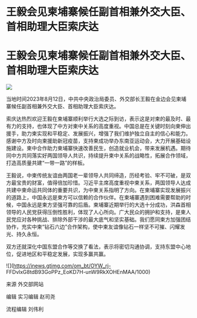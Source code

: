 # 王毅会见柬埔寨候任副首相兼外交大臣、首相助理大臣索庆达

# 王毅会见柬埔寨候任副首相兼外交大臣、首相助理大臣索庆达

![](https://inews.gtimg.com/om_bt/OY3RowFN7nf7bAebLJ7xiBc9lYbej3MPY1qtQAPwdLzqAAA/1000)

当地时间2023年8月12日，中共中央政治局委员、外交部长王毅在金边会见柬埔寨候任副首相兼外交大臣、首相助理大臣索庆达。

索庆达热烈欢迎王毅在柬埔寨顺利举行大选之际到访，表示这是对柬的最及时、最有力的支持，也体现了中方对柬中关系的高度重视。中国总是在关键时刻向柬伸出援手，助力柬实现和平稳定、发展振兴，增强了我们维护独立自主的信心和能力。感谢中方及时向柬援助新冠疫苗，支持柬成功举办东南亚运动会，大力开展基础设施建设。柬中合作助力柬埔寨快速改善民生，创造就业机会，带来发展机遇。期待同中方共同落实好两国领导人共识，持续提升柬中关系的战略性，拓展合作领域，打造高质量共建“一带一路”的样板。

王毅说，中柬传统友谊由两国老一辈领导人共同缔造，历经考验、牢不可破，是双方最宝贵的财富，值得倍加珍惜。习近平主席高度重视中柬关系，两国领导人达成共建中柬命运共同体的重要共识，为中柬关系指明了方向。在柬埔寨实现发展振兴的道路上，中国永远是柬方可以信赖的合作伙伴。在柬埔寨遇到困难需要帮助的时候，中国永远是柬方坚强可靠的后盾。柬埔寨近期举行的大选十分成功，洪森首相领导的人民党获得压倒性胜利，体现了人心所向。广大民众的拥护和支持，是柬人民党应对各种挑战、排除外部干涉的最大底气和坚实基础。我们愿同柬方加强团结协作，充实中柬“钻石六边”合作架构，使中柬友谊像钻石一样坚不可摧、闪耀发光、持久永恒。

双方还就深化中国东盟合作等交换了看法，表示将密切沟通协调，支持东盟中心地位，促进地区和平稳定发展，实现多赢共赢。

![](https://inews.gtimg.com/om_bt/OYW_rj-
FFDvlxG8tdB93GoPPz_EoKD7H-unW9RkXOHEnMAA/1000)

来源 外交部网站

编辑 实习编辑 赵司尧

流程编辑 刘伟利

